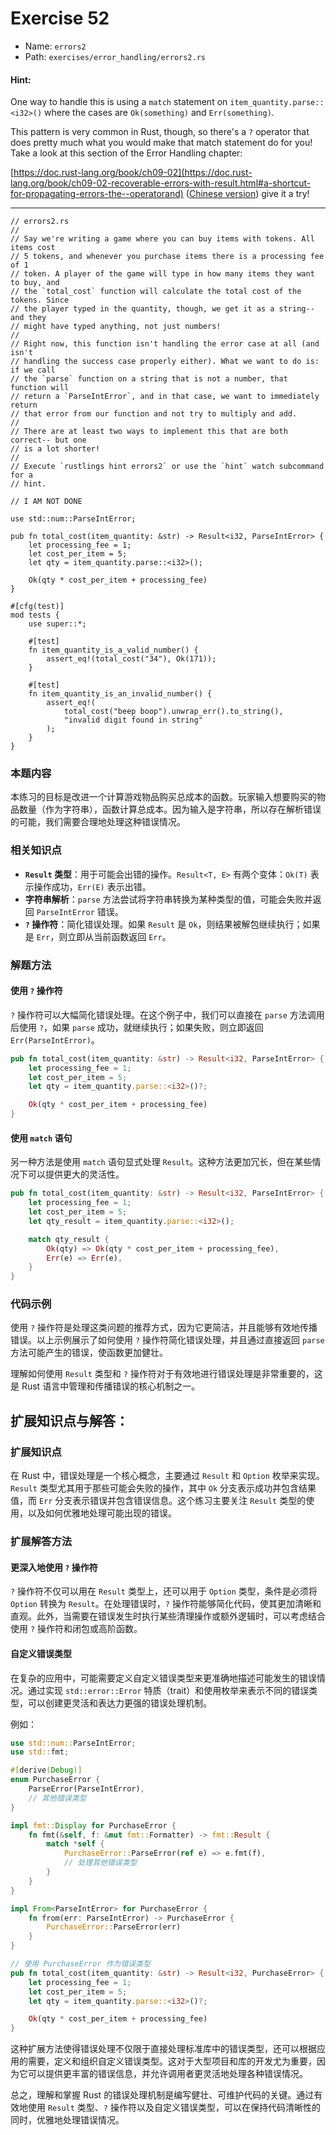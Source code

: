 # Exercise 52

- Name: ```errors2```
- Path: ```exercises/error_handling/errors2.rs```
#### Hint: 

One way to handle this is using a `match` statement on `item_quantity.parse::<i32>()` where the cases are `Ok(something)` and `Err(something)`. 

This pattern is very common in Rust, though, so there's a `?` operator that does pretty much what you would make that match statement do for you! Take a look at this section of the Error Handling chapter:

[https://doc.rust-lang.org/book/ch09-02](https://doc.rust-lang.org/book/ch09-02-recoverable-errors-with-result.html#a-shortcut-for-propagating-errors-the--operatorand)  ([Chinese version](https://rustwiki.org/zh-CN/book/ch09-02-recoverable-errors-with-result.html)) give it a try!


---



```rust,editable
// errors2.rs
//
// Say we're writing a game where you can buy items with tokens. All items cost
// 5 tokens, and whenever you purchase items there is a processing fee of 1
// token. A player of the game will type in how many items they want to buy, and
// the `total_cost` function will calculate the total cost of the tokens. Since
// the player typed in the quantity, though, we get it as a string-- and they
// might have typed anything, not just numbers!
//
// Right now, this function isn't handling the error case at all (and isn't
// handling the success case properly either). What we want to do is: if we call
// the `parse` function on a string that is not a number, that function will
// return a `ParseIntError`, and in that case, we want to immediately return
// that error from our function and not try to multiply and add.
//
// There are at least two ways to implement this that are both correct-- but one
// is a lot shorter!
//
// Execute `rustlings hint errors2` or use the `hint` watch subcommand for a
// hint.

// I AM NOT DONE

use std::num::ParseIntError;

pub fn total_cost(item_quantity: &str) -> Result<i32, ParseIntError> {
    let processing_fee = 1;
    let cost_per_item = 5;
    let qty = item_quantity.parse::<i32>();

    Ok(qty * cost_per_item + processing_fee)
}

#[cfg(test)]
mod tests {
    use super::*;

    #[test]
    fn item_quantity_is_a_valid_number() {
        assert_eq!(total_cost("34"), Ok(171));
    }

    #[test]
    fn item_quantity_is_an_invalid_number() {
        assert_eq!(
            total_cost("beep boop").unwrap_err().to_string(),
            "invalid digit found in string"
        );
    }
}

```

### 本题内容

本练习的目标是改进一个计算游戏物品购买总成本的函数。玩家输入想要购买的物品数量（作为字符串），函数计算总成本。因为输入是字符串，所以存在解析错误的可能，我们需要合理地处理这种错误情况。

### 相关知识点

- **`Result` 类型**：用于可能会出错的操作。`Result<T, E>` 有两个变体：`Ok(T)` 表示操作成功，`Err(E)` 表示出错。
- **字符串解析**：`parse` 方法尝试将字符串转换为某种类型的值，可能会失败并返回 `ParseIntError` 错误。
- **`?` 操作符**：简化错误处理。如果 `Result` 是 `Ok`，则结果被解包继续执行；如果是 `Err`，则立即从当前函数返回 `Err`。

### 解题方法

#### 使用 `?` 操作符

`?` 操作符可以大幅简化错误处理。在这个例子中，我们可以直接在 `parse` 方法调用后使用 `?`，如果 `parse` 成功，就继续执行；如果失败，则立即返回 `Err(ParseIntError)`。

```rust
pub fn total_cost(item_quantity: &str) -> Result<i32, ParseIntError> {
    let processing_fee = 1;
    let cost_per_item = 5;
    let qty = item_quantity.parse::<i32>()?;

    Ok(qty * cost_per_item + processing_fee)
}
```

#### 使用 `match` 语句

另一种方法是使用 `match` 语句显式处理 `Result`。这种方法更加冗长，但在某些情况下可以提供更大的灵活性。

```rust
pub fn total_cost(item_quantity: &str) -> Result<i32, ParseIntError> {
    let processing_fee = 1;
    let cost_per_item = 5;
    let qty_result = item_quantity.parse::<i32>();

    match qty_result {
        Ok(qty) => Ok(qty * cost_per_item + processing_fee),
        Err(e) => Err(e),
    }
}
```

### 代码示例

使用 `?` 操作符是处理这类问题的推荐方式，因为它更简洁，并且能够有效地传播错误。以上示例展示了如何使用 `?` 操作符简化错误处理，并且通过直接返回 `parse` 方法可能产生的错误，使函数更加健壮。

理解如何使用 `Result` 类型和 `?` 操作符对于有效地进行错误处理是非常重要的，这是 Rust 语言中管理和传播错误的核心机制之一。

## 扩展知识点与解答：

### 扩展知识点

在 Rust 中，错误处理是一个核心概念，主要通过 `Result` 和 `Option` 枚举来实现。`Result` 类型尤其用于那些可能会失败的操作，其中 `Ok` 分支表示成功并包含结果值，而 `Err` 分支表示错误并包含错误信息。这个练习主要关注 `Result` 类型的使用，以及如何优雅地处理可能出现的错误。

### 扩展解答方法

#### 更深入地使用 `?` 操作符

`?` 操作符不仅可以用在 `Result` 类型上，还可以用于 `Option` 类型，条件是必须将 `Option` 转换为 `Result`。在处理错误时，`?` 操作符能够简化代码，使其更加清晰和直观。此外，当需要在错误发生时执行某些清理操作或额外逻辑时，可以考虑结合使用 `?` 操作符和闭包或高阶函数。

#### 自定义错误类型

在复杂的应用中，可能需要定义自定义错误类型来更准确地描述可能发生的错误情况。通过实现 `std::error::Error` 特质（trait）和使用枚举来表示不同的错误类型，可以创建更灵活和表达力更强的错误处理机制。

例如：

```rust
use std::num::ParseIntError;
use std::fmt;

#[derive(Debug)]
enum PurchaseError {
    ParseError(ParseIntError),
    // 其他错误类型
}

impl fmt::Display for PurchaseError {
    fn fmt(&self, f: &mut fmt::Formatter) -> fmt::Result {
        match *self {
            PurchaseError::ParseError(ref e) => e.fmt(f),
            // 处理其他错误类型
        }
    }
}

impl From<ParseIntError> for PurchaseError {
    fn from(err: ParseIntError) -> PurchaseError {
        PurchaseError::ParseError(err)
    }
}

// 使用 PurchaseError 作为错误类型
pub fn total_cost(item_quantity: &str) -> Result<i32, PurchaseError> {
    let processing_fee = 1;
    let cost_per_item = 5;
    let qty = item_quantity.parse::<i32>()?;

    Ok(qty * cost_per_item + processing_fee)
}
```

这种扩展方法使得错误处理不仅限于直接处理标准库中的错误类型，还可以根据应用的需要，定义和组织自定义错误类型。这对于大型项目和库的开发尤为重要，因为它可以提供更丰富的错误信息，并允许调用者更灵活地处理各种错误情况。

总之，理解和掌握 Rust 的错误处理机制是编写健壮、可维护代码的关键。通过有效地使用 `Result` 类型、`?` 操作符以及自定义错误类型，可以在保持代码清晰性的同时，优雅地处理错误情况。
